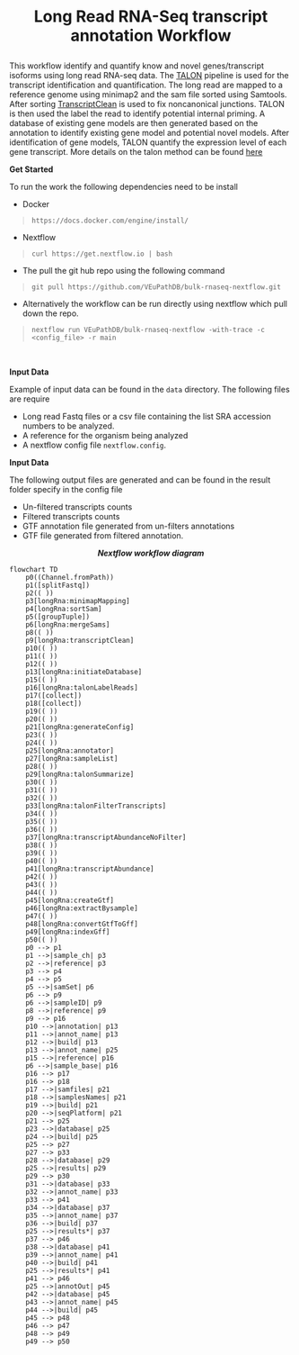 # <p align=center>Long Read RNA-Seq transcript annotation Workflow</p>
This workflow identify and quantify know and novel genes/transcript isoforms using long read RNA-seq data. The [TALON](https://github.com/mortazavilab/TALON) pipeline is used for the transcript identification and quantification. The long read are mapped to a reference genome using minimap2 and the sam file sorted using Samtools. After sorting [TranscriptClean](https://github.com/mortazavilab/TranscriptClean) is used to fix noncanonical junctions. 
TALON is then used the label the read to identify potential internal priming. A database of existing gene models are then generated based on the annotation to identify existing gene model and potential novel models. After identification of gene models, TALON quantify the expression level of each gene transcript. More details on the talon method can be found [here](https://www.biorxiv.org/content/10.1101/672931v2.full)


**<p align=left>Get Started</p>**
To run the work the following dependencies need to be install
* Docker
> `https://docs.docker.com/engine/install/`
* Nextflow
> `curl https://get.nextflow.io | bash`

* The pull the git hub repo using the following command
> `git pull https://github.com/VEuPathDB/bulk-rnaseq-nextflow.git`

* Alternatively the workflow can be run directly using nextflow which pull down the repo. 
> `nextflow run VEuPathDB/bulk-rnaseq-nextflow -with-trace -c  <config_file> -r main`


<br />


**<p align=left>Input Data</p>**
Example of input data can be found in the `data` directory. The following files are require
* Long read Fastq files or a csv file containing the list SRA accession numbers to be analyzed.
* A reference for the organism being analyzed
* A nextflow config file `nextflow.config`.

**<p align=left>Input Data</p>**
The following output files are generated and can be found in the result folder specify in the config file
* Un-filtered transcripts counts
* Filtered transcripts counts
* GTF annotation file generated from un-filters annotations
* GTF file generated from filtered annotation. 

***<p align=center>Nextflow workflow diagram</p>***  
```mermaid
flowchart TD
    p0((Channel.fromPath))
    p1([splitFastq])
    p2(( ))
    p3[longRna:minimapMapping]
    p4[longRna:sortSam]
    p5([groupTuple])
    p6[longRna:mergeSams]
    p8(( ))
    p9[longRna:transcriptClean]
    p10(( ))
    p11(( ))
    p12(( ))
    p13[longRna:initiateDatabase]
    p15(( ))
    p16[longRna:talonLabelReads]
    p17([collect])
    p18([collect])
    p19(( ))
    p20(( ))
    p21[longRna:generateConfig]
    p23(( ))
    p24(( ))
    p25[longRna:annotator]
    p27[longRna:sampleList]
    p28(( ))
    p29[longRna:talonSummarize]
    p30(( ))
    p31(( ))
    p32(( ))
    p33[longRna:talonFilterTranscripts]
    p34(( ))
    p35(( ))
    p36(( ))
    p37[longRna:transcriptAbundanceNoFilter]
    p38(( ))
    p39(( ))
    p40(( ))
    p41[longRna:transcriptAbundance]
    p42(( ))
    p43(( ))
    p44(( ))
    p45[longRna:createGtf]
    p46[longRna:extractBysample]
    p47(( ))
    p48[longRna:convertGtfToGff]
    p49[longRna:indexGff]
    p50(( ))
    p0 --> p1
    p1 -->|sample_ch| p3
    p2 -->|reference| p3
    p3 --> p4
    p4 --> p5
    p5 -->|samSet| p6
    p6 --> p9
    p6 -->|sampleID| p9
    p8 -->|reference| p9
    p9 --> p16
    p10 -->|annotation| p13
    p11 -->|annot_name| p13
    p12 -->|build| p13
    p13 -->|annot_name| p25
    p15 -->|reference| p16
    p6 -->|sample_base| p16
    p16 --> p17
    p16 --> p18
    p17 -->|samfiles| p21
    p18 -->|samplesNames| p21
    p19 -->|build| p21
    p20 -->|seqPlatform| p21
    p21 --> p25
    p23 -->|database| p25
    p24 -->|build| p25
    p25 --> p27
    p27 --> p33
    p28 -->|database| p29
    p25 -->|results| p29
    p29 --> p30
    p31 -->|database| p33
    p32 -->|annot_name| p33
    p33 --> p41
    p34 -->|database| p37
    p35 -->|annot_name| p37
    p36 -->|build| p37
    p25 -->|results*| p37
    p37 --> p46
    p38 -->|database| p41
    p39 -->|annot_name| p41
    p40 -->|build| p41
    p25 -->|results*| p41
    p41 --> p46
    p25 -->|annotOut| p45
    p42 -->|database| p45
    p43 -->|annot_name| p45
    p44 -->|build| p45
    p45 --> p48
    p46 --> p47
    p48 --> p49
    p49 --> p50
```